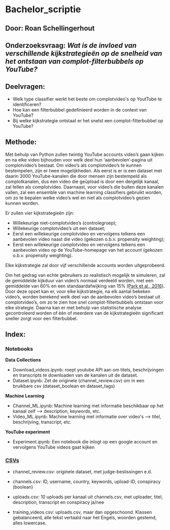 # Bachelor_scriptie 
## Door: Roan Schellingerhout

## Onderzoeksvraag: _Wat is de invloed van verschillende kijkstrategieën op de snelheid van het ontstaan van complot-filterbubbels op YouTube?_
## Deelvragen: 
  - Welk type classifier werkt het beste om complotvideo's op YoutTube te identificeren?
  - Hoe kan een filterbubbel gedefinieerd worden in de context van YouTube?
  - Bij welke kijkstrategie ontstaat er het snelst een complot-filterbubbel op YouTube?

## Methode:
Met behulp van Python zullen twintig YouTube accounts video’s gaan kijken en na elke video bijhouden voor welk deel hun ‘aanbevolen’-pagina uit complotvideo’s bestaat. Om video’s als complotvideo’s te kunnen bestempelen, zijn er twee mogelijkheden. Als eerst is er is een dataset met daarin 3000 YouTube-kanalen die door mensen zijn bestempeld als complotkanalen, dus een video die geüpload is door een dergelijk kanaal, zal tellen als complotvideo. Daarnaast, voor video’s die buiten deze kanalen vallen, zal een ensemble van machine learning classifiers gebruikt worden, om zo te bepalen welke video’s wel en niet als complotvideo’s gezien kunnen worden. 

Er zullen vier kijkstrategieën zijn:
  - Willekeurige niet-complotvideo’s (controlegroep);
  - Willekeurige complotvideo’s uit een dataset;
  - Eerst een willekeurige complotvideo en vervolgens telkens een aanbevolen video naast die video (gekozen o.b.v. propensity weighting);
  - Eerst een willekeurige complotvideo en vervolgens telkens een aanbevolen video op de YouTube-homepage van het account (gekozen o.b.v. propensity weighting).
 
Elke kijkstrategie zal door vijf verschillende accounts worden uitgeprobeerd.  

Om het gedrag van echte gebruikers zo realistisch mogelijk te simuleren, zal de gemiddelde kijkduur van video’s normaal verdeeld worden, met een gemiddelde van 60% en een standaardafwijking van 15% [(Park et al., 2016)](https://ojs.aaai.org/index.php/ICWSM/article/view/14781/14630). 
Door deze opzet kan er, voor elke kijkstrategie, na elk aantal bekeken video’s, worden berekend welk deel van de aanbevolen video’s bestaat uit complotvideo’s, om zo te zien hoe snel complot-filterbubbels ontstaan voor elke strategie. Daarna kan er met behulp van statistische analyse gecontroleerd worden of één of meerdere van de kijkstrategieën significant sneller zorgt voor een filterbubbel. 

## Index:
### Notebooks  
  **Data Collections**
  - Download_videos.ipynb: roept youtube API aan om titels, beschrijvingen en transcripts te downloaden van de kanalen uit de dataset.  
  - Dataset.ipynb: Zet de originele (channel_review.csv) om in een bruikbare csv (dataset_boolean en dataset_tags)  
  
  **Machine Learning**
  - Channel_ML.ipynb: Machine learning met informatie beschikbaar op het kanaal zelf --> description, keywords, etc.  
  - Video_ML.ipynb: Machine learning met informatie over video's --> titel, beschrijving, transcript, etc.  

  **YouTube experiment**
  - Experiment.ipynb: Een notebook die inlogt op een google account en vervolgens YouTube videos gaat kijken
  
  
### [CSVs](https://amsuni-my.sharepoint.com/:f:/g/personal/roan_schellingerhout_student_uva_nl/EgvhDGC6LrlInv1OpVVWvG4B_b_u3UR0ev_dKuPhQb0icw?e=uA9ogB)
- channel_review.csv: originele dataset, met judge-beslissingen e.d.  
- channels.csv: ID, username, country, keywords, upload-ID, conspiracy (boolean)  

- uploads.csv: 10 uploads per kanaal uit channels.csv, met uploader, titel, description, transcript en conspiracy ja/nee  
- training_videos.csv: uploads.csv, maar dan opgeschoond. Klassen gebalanceerd, alle tekst vertaald naar het Engels, woorden gestemd, alles lowercase.
